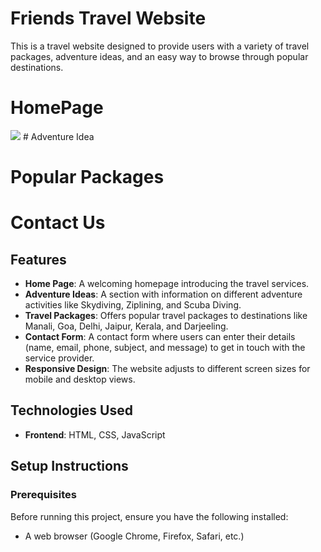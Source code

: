 # Friends Travel Website

This is a travel website designed to provide users with a variety of travel packages, adventure ideas, and an easy way to browse through popular destinations. 
# HomePage
<img src="![Home Page]https://i.postimg.cc/C55YgrgH/Screenshot-2024-11-13-112513.png" style="max-width: 100%; height: auto;" />
# Adventure Idea

# Popular Packages

# Contact Us
## Features

- **Home Page**: A welcoming homepage introducing the travel services.
- **Adventure Ideas**: A section with information on different adventure activities like Skydiving, Ziplining, and Scuba Diving.
- **Travel Packages**: Offers popular travel packages to destinations like Manali, Goa, Delhi, Jaipur, Kerala, and Darjeeling.
- **Contact Form**: A contact form where users can enter their details (name, email, phone, subject, and message) to get in touch with the service provider.
- **Responsive Design**: The website adjusts to different screen sizes for mobile and desktop views.

## Technologies Used

- **Frontend**: HTML, CSS, JavaScript

## Setup Instructions

### Prerequisites

Before running this project, ensure you have the following installed:

- A web browser (Google Chrome, Firefox, Safari, etc.)
